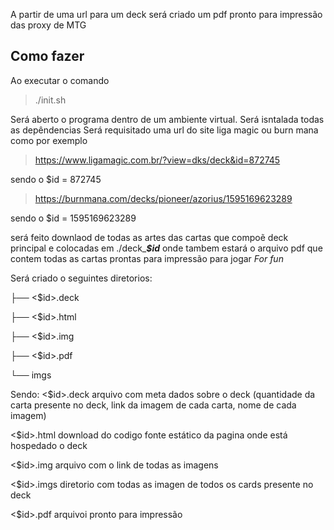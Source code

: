 A partir de uma url para um deck será criado um pdf pronto para impressão das proxy de MTG

## Como fazer

Ao executar o comando

> ./init.sh

Será aberto o programa dentro de um ambiente virtual.
Será isntalada todas as depêndencias
Será requisitado uma url do site liga magic ou burn mana como por exemplo

>https://www.ligamagic.com.br/?view=dks/deck&id=872745

sendo o $id = 872745

>https://burnmana.com/decks/pioneer/azorius/1595169623289

sendo o $id = 1595169623289

será feito downlaod de todas as artes das cartas que compoẽ deck principal e colocadas em ./deck_***$id*** onde tambem  estará o arquivo pdf que contem todas as cartas prontas para impressão para jogar *For fun*


Será criado o seguintes diretorios:

├── <$id>.deck

├── <$id>.html

├── <$id>.img

├── <$id>.pdf

└── imgs


Sendo:
<$id>.deck arquivo com meta dados sobre o deck (quantidade da carta presente no deck, link da imagem de cada carta, nome de cada imagem)

<$id>.html download do codigo fonte estático da pagina onde está hospedado o deck

<$id>.img arquivo com o link de todas as imagens

<$id>.imgs diretorio com todas as imagen de todos os cards presente no deck

<$id>.pdf arquivoi pronto para impressão


